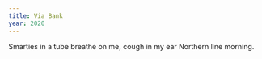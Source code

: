 ```yaml
---
title: Via Bank
year: 2020
---
```

Smarties in a tube
breathe on me, cough in my ear
Northern line morning.
